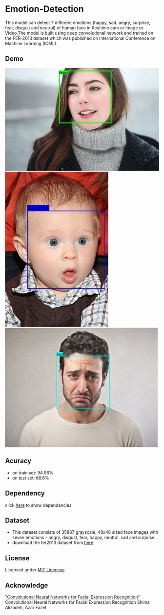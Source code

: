 # Emotion-Detection
This model can detect 7 different emotions (happy, sad, angry, surprise, fear, disgust and neutral) of human face in 
Realtime cam or Image or Video.The model is built using deep convolutional network and trained on the 
FER-2013 dataset which was published on International Conference on Machine Learning (ICML). 

## Demo
![Test image 1](prediction/Happy.jpg)
![Test image 2](prediction/Surprise.jpg)
![Test image 2](prediction/Sad.jpg)

## Acuracy
* on train set: 94.96%
* on test set: 66.6%

## Dependency
 click [here](requirements.txt) to show dependencies 

## Dataset
* This dataset consists of 35887 grayscale, 48x48 sized face images with seven emotions - angry, disgust, fear, happy, neutral, sad and surprise.
* download the fer2013 dataset from [here](https://www.kaggle.com/c/challenges-in-representation-learning-facial-expression-recognition-challenge/data)

## License
Licensed under [MIT Licencse](LICENSE)

## Acknowledge
["Convolutional Neural Networks for Facial Expression Recognition"](https://arxiv.org/abs/1704.06756) Convolutional Neural Networks for Facial Expression Recognition Shima Alizadeh, Azar Fazel
